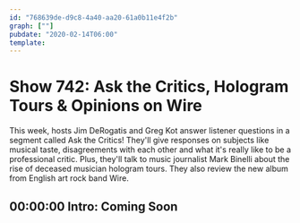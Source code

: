 ```yaml
---
id: "768639de-d9c8-4a40-aa20-61a0b11e4f2b"
graph: [""]
pubdate: "2020-02-14T06:00"
template: 
---
```






# Show 742: Ask the Critics, Hologram Tours & Opinions on Wire

This week, hosts Jim DeRogatis and Greg Kot answer listener questions in a segment called Ask the Critics! They'll give responses on subjects like musical taste, disagreements with each other and what it's really like to be a professional critic. Plus, they'll talk to music journalist Mark Binelli about the rise of deceased musician hologram tours. They also review the new album from English art rock band Wire.



## 00:00:00 Intro: Coming Soon